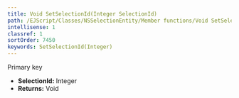 ```yaml
---
title: Void SetSelectionId(Integer SelectionId)
path: /EJScript/Classes/NSSelectionEntity/Member functions/Void SetSelectionId(Integer p_0)
intellisense: 1
classref: 1
sortOrder: 7450
keywords: SetSelectionId(Integer)
---
```



Primary key



* **SelectionId:** Integer
* **Returns:** Void


